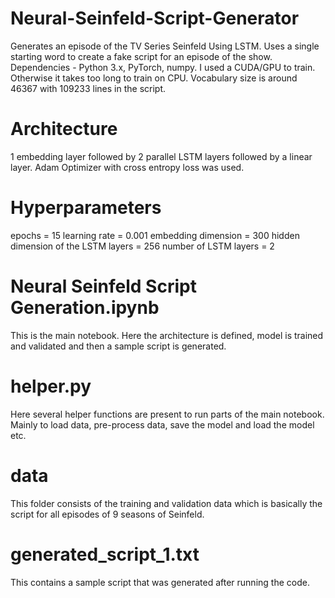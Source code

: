 # Neural-Seinfeld-Script-Generator
Generates an episode of the TV Series Seinfeld Using LSTM. Uses a single starting word to create a fake script for an episode of the show.
Dependencies - Python 3.x, PyTorch, numpy.
I used a CUDA/GPU to train. Otherwise it takes too long to train on CPU.
Vocabulary size is around 46367 with 109233 lines in the script.

# Architecture
1 embedding layer followed by 2 parallel LSTM layers followed by a linear layer. Adam Optimizer with cross entropy loss was used.

# Hyperparameters
epochs = 15
learning rate = 0.001
embedding dimension = 300
hidden dimension of the LSTM layers = 256
number of LSTM layers = 2

# Neural Seinfeld Script Generation.ipynb
This is the main notebook. Here the architecture is defined, model is trained and validated and then a sample script is generated.

# helper.py
Here several helper functions are present to run parts of the main notebook. Mainly to load data, pre-process data, save the model and load the model etc.

# data
This folder consists of the training and validation data which is basically the script for all episodes of 9 seasons of Seinfeld.

# generated_script_1.txt
This contains a sample script that was generated after running the code.
